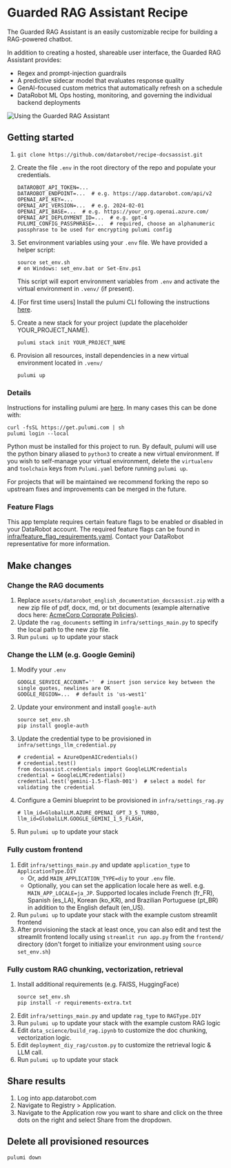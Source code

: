 # Guarded RAG Assistant Recipe
The Guarded RAG Assistant is an easily customizable recipe for building a RAG-powered chatbot. 

In addition to creating a hosted, shareable user interface, the Guarded RAG Assistant provides:
* Regex and prompt-injection guardrails
* A predictive sidecar model that evaluates response quality
* GenAI-focused custom metrics that automatically refresh on a schedule
* DataRobot ML Ops hosting, monitoring, and governing the individual backend deployments


![Using the Guarded RAG Assistant](https://s3.amazonaws.com/datarobot_public/drx/recipe_gifs/launch_gifs/guardedraghq-small.gif)


## Getting started
1. ```
   git clone https://github.com/datarobot/recipe-docsassist.git
   ```

2. Create the file `.env` in the root directory of the repo and populate your credentials.
   ```
   DATAROBOT_API_TOKEN=...
   DATAROBOT_ENDPOINT=...  # e.g. https://app.datarobot.com/api/v2
   OPENAI_API_KEY=...
   OPENAI_API_VERSION=...  # e.g. 2024-02-01
   OPENAI_API_BASE=...  # e.g. https://your_org.openai.azure.com/
   OPENAI_API_DEPLOYMENT_ID=...  # e.g. gpt-4
   PULUMI_CONFIG_PASSPHRASE=...  # required, choose an alphanumeric passphrase to be used for encrypting pulumi config
   ```
   

3. Set environment variables using your `.env` file. We have provided a helper script:
   ```
   source set_env.sh
   # on Windows: set_env.bat or Set-Env.ps1
   ```
   This script will export environment variables from `.env` and activate the virtual 
   environment in `.venv/` (if present).

4. [For first time users] Install the pulumi CLI following the instructions [here](#details).


5. Create a new stack for your project (update the placeholder YOUR_PROJECT_NAME).
   ```
   pulumi stack init YOUR_PROJECT_NAME
   ```

6. Provision all resources, install dependencies in a new virtual environment located in `.venv/`
   ```
   pulumi up
   ```

### Details
Instructions for installing pulumi are [here][pulumi-install]. In many cases this can be done
with:
```
curl -fsSL https://get.pulumi.com | sh
pulumi login --local
```

Python must be installed for this project to run. By default, pulumi will use the python binary
aliased to `python3` to create a new virtual environment. If you wish to self-manage your virtual
environment, delete the `virtualenv` and `toolchain` keys from `Pulumi.yaml` before running `pulumi up`.


For projects that will be maintained we recommend forking the repo so upstream fixes and
improvements can be merged in the future.

[pulumi-install]: https://www.pulumi.com/docs/iac/download-install/


### Feature Flags
This app template requires certain feature flags to be enabled or disabled in your DataRobot account.
The required feature flags can be found in [infra/feature_flag_requirements.yaml](infra/feature_flag_requirements.yaml). Contact your DataRobot representative for more information.


## Make changes
### Change the RAG documents
1. Replace `assets/datarobot_english_documentation_docsassist.zip` with a new zip file of pdf, docx,
   md, or txt documents (example alternative docs here: [AcmeCorp Corporate Policies][corp-policies]).
3. Update the `rag_documents` setting in `infra/settings_main.py` to specify the local path to the
   new zip file.
4. Run `pulumi up` to update your stack

[corp-policies]: https://s3.amazonaws.com/datarobot_public_datasets/ai_accelerators/acme_corp_company_policies_source_business_victoria_templates.zip

### Change the LLM (e.g. Google Gemini)
1. Modify your `.env`
   ```
   GOOGLE_SERVICE_ACCOUNT=''  # insert json service key between the single quotes, newlines are OK
   GOOGLE_REGION=...  # default is 'us-west1'
   ```
2. Update your environment and install `google-auth`
   ```
   source set_env.sh
   pip install google-auth
   ```
3. Update the credential type to be provisioned in `infra/settings_llm_credential.py`
   ```
   # credential = AzureOpenAICredentials()
   # credential.test()
   from docsassist.credentials import GoogleLLMCredentials
   credential = GoogleLLMCredentials()
   credential.test('gemini-1.5-flash-001')  # select a model for validating the credential
   ```
4. Configure a Gemini blueprint to be provisioned in `infra/settings_rag.py`
   ```
   # llm_id=GlobalLLM.AZURE_OPENAI_GPT_3_5_TURBO,
   llm_id=GlobalLLM.GOOGLE_GEMINI_1_5_FLASH,
   ```
5. Run `pulumi up` to update your stack
   
### Fully custom frontend
1. Edit `infra/settings_main.py` and update `application_type` to `ApplicationType.DIY`
   - Or, add `MAIN_APPLICATION_TYPE=diy` to your `.env` file.
   - Optionally, you can set the application locale here as well. e.g. `MAIN_APP_LOCALE=ja_JP`. Supported locales include French (fr_FR), Spanish (es_LA), Korean (ko_KR), and Brazilian Portuguese (pt_BR) in addition to the English default (en_US).
2. Run `pulumi up` to update your stack with the example custom streamlit frontend
3. After provisioning the stack at least once, you can also edit and test the streamlit
   frontend locally using `streamlit run app.py` from the `frontend/` directory (don't 
   forget to initialize your environment using `source set_env.sh`)

### Fully custom RAG chunking, vectorization, retrieval
1. Install additional requirements (e.g. FAISS, HuggingFace)
   ```
   source set_env.sh
   pip install -r requirements-extra.txt
   ```
2. Edit `infra/settings_main.py` and update `rag_type` to `RAGType.DIY`
3. Run `pulumi up` to update your stack with the example custom RAG logic
4. Edit `data_science/build_rag.ipynb` to customize the doc chunking, vectorization logic.
5. Edit `deployment_diy_rag/custom.py` to customize the retrieval logic & LLM call.
6. Run `pulumi up` to update your stack

## Share results
1. Log into app.datarobot.com
2. Navigate to Registry > Application.
3. Navigate to the Application row you want to share and click on the three dots on the right and select Share from the dropdown. 

## Delete all provisioned resources
```
pulumi down
```
